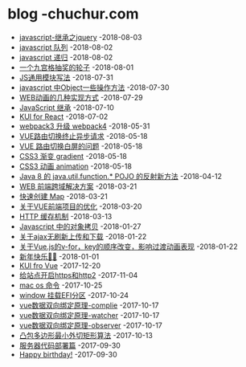 # blog -chuchur.com   


- [javascript-继承之jquery](https://chuchur.com/articel/js-extend-jquery)  -2018-08-03
- [javascript 队列](https://chuchur.com/articel/js-queue)  -2018-08-02
- [javascript 递归](https://chuchur.com/articel/js-recursion)  -2018-08-02
- [一个九宫格抽奖的轮子](https://chuchur.com/articel/luckdraw)  -2018-08-01
- [JS通用模块写法](https://chuchur.com/articel/js-module)  -2018-07-31
- [javascript 中Object一些操作方法](https://chuchur.com/articel/javascript-object-method)  -2018-07-30
- [WEB动画的几种实现方式](https://chuchur.com/articel/web-animation)  -2018-07-29
- [JavaScript 继承](https://chuchur.com/articel/javascript-extends)  -2018-07-10
- [KUI for React](https://chuchur.com/articel/kui-react)  -2018-07-02
- [webpack3 升级 webpack4](https://chuchur.com/articel/vue-webpack3-to-webpack4)  -2018-05-31
- [VUE路由切换终止异步请求](https://chuchur.com/articel/vue-router-request-abort)  -2018-05-18
- [VUE 路由切换白屏的问题](https://chuchur.com/articel/vue-router-white-screen)  -2018-05-18
- [CSS3 渐变 gradient](https://chuchur.com/articel/css3-gradient)  -2018-05-18
- [CSS3 动画 animation](https://chuchur.com/articel/css3-animation)  -2018-05-18
- [Java 8 的 java.util.function.*   POJO 的反射新方法](https://chuchur.com/articel/java8-function-reflection)  -2018-04-12
- [WEB 前端跨域解决方案](https://chuchur.com/articel/web-cross-domain)  -2018-03-21
- [快速创建 Map](https://chuchur.com/articel/create-map-quickly)  -2018-03-21
- [关于VUE前端项目的优化](https://chuchur.com/articel/vue-code-optimization)  -2018-03-20
- [HTTP 缓存机制](https://chuchur.com/articel/http-cache)  -2018-03-13
- [Javascript 中的对象拷贝](https://chuchur.com/articel/js-object-copy)  -2018-01-27
- [关于ajax无刷新上传和下载](https://chuchur.com/articel/ajax-upload-download)  -2018-01-22
- [关于Vue.js的v-for，key的顺序改变，影响过渡动画表现](https://chuchur.com/articel/vue-v-for-transition)  -2018-01-22
- [新年快乐🎈🎈](https://chuchur.com/articel/happy-new-year)  -2018-01-01
- [KUI fro Vue](https://chuchur.com/articel/vue-kui)  -2017-12-20
- [给站点开启https和http2](https://chuchur.com/articel/web-https-http2)  -2017-11-04
- [mac os 命令](https://chuchur.com/articel/macos-command)  -2017-10-25
- [window 挂载EFI分区](https://chuchur.com/articel/window-load-efi)  -2017-10-24
- [vue数据双向绑定原理-complie](https://chuchur.com/articel/vue-mvvm-complie)  -2017-10-17
- [vue数据双向绑定原理-watcher](https://chuchur.com/articel/vue-mvvm-watcher)  -2017-10-17
- [vue数据双向绑定原理-observer](https://chuchur.com/articel/vue-mvvm-observer)  -2017-10-17
- [凸包多边形最小外切矩形算法](https://chuchur.com/articel/polygon-min-rect)  -2017-10-13
- [服务器代码部署篇](https://chuchur.com/articel/server-init-build)  -2017-09-30
- [Happy birthday!](https://chuchur.com/articel/happy-birthday)  -2017-09-30
